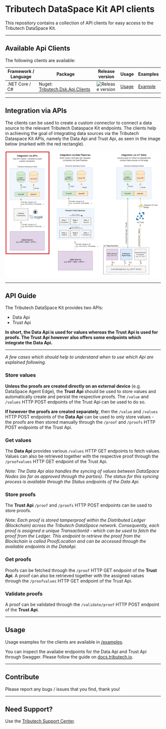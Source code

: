 # Tributech DataSpace Kit API clients

This repository contains a collection of API clients for easy access to the Tributech DataSpace Kit.

--- 

## Available Api Clients
The following clients are available:

| Framework / Language | Package | Release version | Usage | Examples |
|-|-|-|-|-|
| .NET Core / C# | Nuget: [Tributech.Dsk.Api.Clients](https://www.nuget.org/packages/Tributech.Dsk.Api.Clients) | ![Release version](https://img.shields.io/nuget/v/Tributech.Dsk.Api.Clients) | [Usage](./clients/netcore) | [Example](./examples/netcore)

---

## Integration via APIs
The clients can be used to create a custom connector to connect a data source to the relevant Tributech Dataspace Kit endpoints. The clients help in achieving the goal of integrating data sources via the Tributech Dataspace Kit APIs, namely the Data Api and Trust Api, as seen in the image below (marked with the red rectangle).

![Integration via APIs](./assets/img/integration.jpg)

---

## API Guide
The Tributech DataSpace Kit provides two APIs:
 - Data Api
 - Trust Api

**In short, the Data Api is used for values whereas the Trust Api is used for proofs. The Trust Api however also offers some endpoints which integrate the Data Api.**

----

*A few cases which should help to understand when to use which Api are explained following.*

### Store values
**Unless the proofs are created directly on an external device** (e.g. DataSpace Agent Edge), the **Trust Api** should be used to store values and automatically create and persist the respective proofs. The `/value` and `/values` HTTP POST endpoints of the Trust Api can be used to do so. 

**If however the proofs are created separately**, then the `/value` and `/values` HTTP POST endpoints of the **Data Api** can be used to only store values - the proofs are then stored manually through the `/proof` and `/proofs` HTTP POST endpoints of the Trust Api.

### Get values
The **Data Api** provides various `/values` HTTP GET endpoints to fetch values.
Values can also be retrieved together with the respective proof through the `/proofvalues` HTTP GET endpoint of the Trust Api.

*Note: The Data Api also handles the syncing of values between DataSpace Nodes (as far as approved through the parties). The status for this syncing process is available through the Status endpoints of the Data Api.*

### Store proofs
The **Trust Api** `/proof` and `/proofs` HTTP POST endpoints can be used to store proofs. 

*Note: Each proof is stored tamperproof within the Distributed Ledger (Blockchain) across the Tributech DataSpace network. Consequently, each proof is assigned a unique TransactionId - which can be used to fetch the proof from the Ledger. This endpoint to retrieve the proof from the Blockchain is called ProofLocation and can be accessed through the available endpoints in the DataApi.*

### Get proofs
Proofs can be fetched through the `/proof` HTTP GET endpoint of the **Trust Api**. A proof can also be retrieved together with the assigned values through the `/proofvalues` HTTP GET endpoint of the Trust Api.

### Validate proofs
A proof can be validated through the `/validate/proof` HTTP POST endpoint of the **Trust Api**.

----
  
## Usage
Usage examples for the clients are available in [/examples](./examples).

You can inspect the availabe endpoints for the Data Api and Trust Api through Swagger. Please follow the guide on [docs.tributech.io](https://docs.tributech.io/apis/apis-data-api/).

---

## Contribute 
Please report any bugs / issues that you find, thank you!

---

## Need Support?
Use the [Tributech Support Center](https://tributech.atlassian.net/servicedesk/customer/portals).